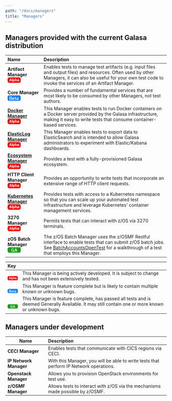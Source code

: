 ```yaml
---
path: "/docs/managers"
title: "Managers"
---
```


## Managers provided with the current Galasa distribution

| Name | Description | 
| :------------------------ | :------------------------------------- | 
| <b>Artifact Manager</b><img src="./alpha.png">| Enables tests to manage test artifacts (e.g. input files and output files) and resources. Often used by other Managers, it can also be useful for your own test code to invoke the services of an Artifact Manager.|
| <b>Core Manager</b><img src="./beta.png"> | Provides a number of fundamental services that are most likely to be consumed by other Managers, not test authors. |
| <b>[Docker Manager](/docs/managers/docker-manager)</b><img src="./alpha.png"> | This Manager enables tests to run Docker containers on a Docker server provided by the Galasa infrastructure, making it easy to write tests that consume container-based services. |
| <b>[ElasticLog Manager](/docs/managers/elasticlog-manager)</b><img src="./alpha.png"> | This Manager enables tests to export data to ElasticSearch and is intended to allow Galasa administrators to experiment with Elastic/Kabana dashboards. |
| <b>[Ecosystem Manager](/docs/managers/galasa-ecosystem-manager)</b><img src="./alpha.png"> | Provides a test with a fully-provisioned Galasa ecosystem. |
| <b>HTTP Client Manager</b><img src="./alpha.png"> | Provides an opportunity to write tests that incorporate an extensive range of HTTP client requests. |
| <b>[Kubernetes Manager](/docs/managers/kubernetes-manager)</b><img src="./alpha.png"> | Provides tests with access to a Kubernetes namespace so that you can scale up your automated test infrastructure and leverage Kubernetes' container management services. |
| <b>3270 Manager</b> <img src="./alpha.png">| Permits tests that can interact with z/OS via 3270 terminals.|
| <b>zOS Batch Manager</b><img src="./ga.png" > | The z/OS Batch Manager uses the z/OSMF Restful interface to enable tests that can submit z/OS batch jobs. See [BatchAccountsOpenTest](/docs/running-simbank-tests/batch-accounts-open-test) for a walkthrough of a test that employs this Manager. | 

| Key |   | 
| :------------------------ | :------------------------------------- | 
| <br>![alpha](./alpha.png)| This Manager is being actively developed. It is subject to change and has not been extensively tested.|
| <br>![beta](./beta.png)| This Manager is feature complete but is likely to contain multiple known or unknown bugs.|
| <br>![GA](./ga.png)| This Manager is feature complete, has passed all tests and is deemed Generally Available. It may still contain one or more known or unknown bugs.|

## Managers under development
| Name | Description | 
| ------------------------ | :------------------------------------- | 
| <b>CECI Manager</b> | Enables tests that communicate with CICS regions via CECI.|
| <b>IP Network Manager</b> | With this Manager, you will be able to write tests that perform IP Network operations.|
| <b>Openstack Manager</b> | Allows you to provision OpenStack environments for test use.|
| <b>z/OSMF Manager</b> | Allows tests to interact with z/OS via the mechanisms made possible by z/OSMF.|